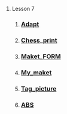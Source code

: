 1. Lesson 7
   1. ### [Adapt](https://seredyukb.github.io/FD1-143-20/Adapt/index.html)
   1. ### [Chess_print](https://seredyukb.github.io/FD1-143-20/Chess_print/index.html)
   1. ### [Maket_FORM](https://seredyukb.github.io/FD1-143-20/MAKET_FORM/index.html)
   1. ### [My_maket](https://seredyukb.github.io/FD1-143-20/My_maket/index.html)
   1. ### [Tag_picture](https://seredyukb.github.io/FD1-143-20/Tag_picture/index.html)
   1. ### [ABS](https://seredyukb.github.io/FD1-143-20/ABS/index.html)

   





